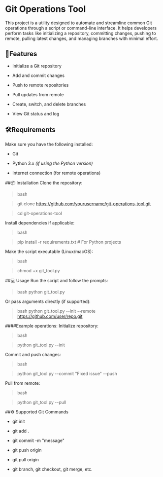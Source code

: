# Git Operations Tool

This project is a utility designed to automate and streamline common Git operations through a script or command-line interface. It helps developers perform tasks like initializing a repository, committing changes, pushing to remote, pulling latest changes, and managing branches with minimal effort.


## 🚀Features
- Initialize a Git repository

- Add and commit changes

- Push to remote repositories

- Pull updates from remote

- Create, switch, and delete branches

- View Git status and log

## 🛠️Requirements
Make sure you have the following installed:

- Git

- Python 3.x _(if using the Python version)_

- Internet connection (for remote operations)

##📦 Installation
Clone the repository:

> bash

> git clone https://github.com/yourusername/git-operations-tool.git

>cd git-operations-tool

Install dependencies if applicable:

> bash

> pip install -r requirements.txt  # For Python projects

Make the script executable (Linux/macOS):

> bash

> chmod +x git_tool.py

##💻 Usage
Run the script and follow the prompts:

>bash
>python git_tool.py

Or pass arguments directly (if supported):

>bash
>python git_tool.py --init --remote https://github.com/user/repo.git

####Example operations:
Initialize repository:

>bash

>python git_tool.py --init

Commit and push changes:

>bash

>python git_tool.py --commit "Fixed issue" --push

Pull from remote:

>bash

>python git_tool.py --pull

##⚙️ Supported Git Commands
- git init

- git add .

- git commit -m "message"

- git push origin <branch>

- git pull origin <branch>

- git branch, git checkout, git merge, etc.
